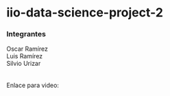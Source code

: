 # iio-data-science-project-2
### Integrantes
Oscar Ramírez \
Luis Ramírez \
Silvio Urizar \
\
\
Enlace para video:
